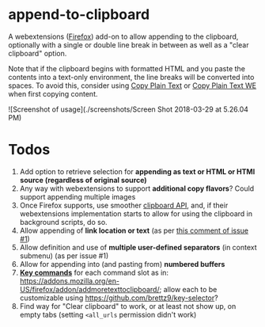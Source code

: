 # append-to-clipboard

A webextensions
([Firefox](https://addons.mozilla.org/en-US/firefox/addon/append-to-clipboard/))
add-on to allow appending to the clipboard, optionally with a single or double
line break in between as well as a "clear clipboard" option.

Note that if the clipboard begins with formatted HTML and you paste the
contents into a text-only environment, the line breaks will be converted
into spaces. To avoid this, consider using
[Copy Plain Text](https://addons.mozilla.org/en-US/firefox/addon/copy-plaintext/)
or
[Copy Plain Text WE](https://addons.mozilla.org/en-US/firefox/addon/copy-plain-text-we/)
when first copying content.

![Screenshot of usage](./screenshots/Screen Shot 2018-03-29 at 5.26.04 PM)

# Todos

1. Add option to retrieve selection for **appending as text or HTML
    or HTMl source (regardless of original source)**
1. Any way with webextensions to support **additional copy flavors**? Could
    support appending multiple images
1. Once Firefox supports, use smoother
    [clipboard API](https://developer.mozilla.org/en-US/Add-ons/WebExtensions/API/clipboard),
    and, if their webextensions implementation starts to allow for using the
    clipboard in background scripts, do so.
1. Allow appending of **link location or text** (as per
    [this comment of issue #1](https://github.com/brettz9/append-to-clipboard/issues/1#issuecomment-87720293))
1. Allow definition and use of **multiple user-defined separators** (in context
    submenu) (as per issue #1)
1. Allow for appending into (and pasting from) **numbered buffers**
1. **[Key commands](https://developer.mozilla.org/en-US/Add-ons/WebExtensions/manifest.json/commands)**
    for each command slot as in:    
    <https://addons.mozilla.org/en-US/firefox/addon/addmoretexttoclipboard/>;
    allow each to be customizable using <https://github.com/brettz9/key-selector>?
1. Find way for "Clear clipboard" to work, or at least not show up, on
    empty tabs (setting `<all_urls` permission didn't work)
